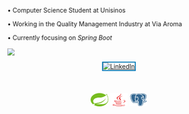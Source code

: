 <p>• Computer Science Student at Unisinos</p>
<p>• Working in the Quality Management Industry at Via Aroma</p>
<p>• Currently focusing on <i>Spring Boot</i></p>

<div>
  <a href="https://github.com/vtjaeger">
<!--     <img align="center" height="175" src="https://github-readme-stats.vercel.app/api?username=vtjaeger&show_icons=true&theme=gruvbox"> -->
    <img align="center" height="175" src="https://github-readme-stats.vercel.app/api/top-langs?username=vtjaeger&theme=gruvbox&layout=compact">
  </a>
</div>
<p></p>
<div style="text-align: center">
  <a href="https://www.linkedin.com/in/vin%C3%ADcius-jaeger-821839271/" target="_blank">
    <img src="https://img.shields.io/badge/-LinkedIn-%230077B5?style=for-the-badge&logo=linkedin&logoColor=white" alt="LinkedIn" style="border: 2px solid #0077B5;">
  </a>
</div>
<p></p>
<div style="display: flex; justify-content: center; align-items: center; margin: 50px;">
  <div style="display: inline-block;">
    <img align="center" height="30" width="40" src="https://raw.githubusercontent.com/devicons/devicon/master/icons/spring/spring-original.svg" alt="Spring Boot">
    <img align="center" height="30" width="40" src="https://raw.githubusercontent.com/devicons/devicon/master/icons/java/java-plain.svg" alt="Java">
    <img align="center" height="30" width="40" src="https://raw.githubusercontent.com/devicons/devicon/master/icons/postgresql/postgresql-plain.svg" alt="PostgreSQL">
  </div>
</div>

